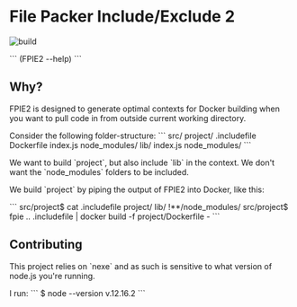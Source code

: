 # File Packer Include/Exclude 2
![build](https://github.com/gaggle/fpie2/workflows/build/badge.svg?branch=master)

\`\`\`
$($FPIE2 --help)
\`\`\`

## Why?
FPIE2 is designed to generate optimal contexts for Docker building 
when you want to pull code in from outside current working directory.

Consider the following folder-structure:
\`\`\`
src/
    project/
        .includefile
        Dockerfile
        index.js
        node_modules/
            <thousands of files>
    lib/
        index.js
        node_modules/
            <thousands of files>
\`\`\`

We want to build \`project\`, but also include \`lib\` in the context. 
We don't want the \`node_modules\` folders to be included.

We build \`project\` by piping the output of FPIE2 into Docker, like this: 

\`\`\`
src/project$ cat .includefile
project/
lib/
!**/node_modules/
src/project$ fpie .. .includefile | docker build -f project/Dockerfile -
\`\`\`

## Contributing
This project relies on \`nexe\`
and as such is sensitive to what version of node.js you're running.

I run:
\`\`\`
$ node --version
v.12.16.2
\`\`\`
